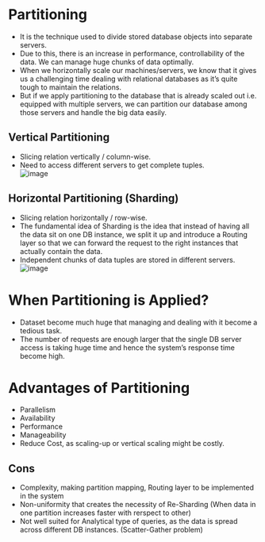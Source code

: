 # Partitioning 
- It is the technique used to divide stored database objects into separate servers. 
- Due to this, there is an increase in performance, controllability of the data. We can manage huge chunks of data optimally. 
- When we horizontally scale our machines/servers, we know that it gives us a challenging time dealing with relational databases as it’s quite tough to maintain the relations. 
- But if we apply partitioning to the database that is already scaled out i.e. equipped with multiple servers, we can partition our database among those servers and handle the big data easily.

## Vertical Partitioning
- Slicing relation vertically / column-wise.
- Need to access different servers to get complete tuples.  
![image](https://user-images.githubusercontent.com/117569148/216216799-d9698141-5bd4-4761-adc7-0292a2627378.png)



## Horizontal Partitioning (Sharding)
- Slicing relation horizontally / row-wise.
- The fundamental idea of Sharding is the idea that instead of having all the data sit on one DB instance, we split it up and introduce a Routing layer so that we can forward the request to the right instances that actually contain the data.
- Independent chunks of data tuples are stored in different servers.  
![image](https://user-images.githubusercontent.com/117569148/216216134-dd00afd9-10b8-474a-ac58-b71caaf32a86.png)


# When Partitioning is Applied?
- Dataset become much huge that managing and dealing with it become a tedious task.
- The number of requests are enough larger that the single DB server access is taking huge time and hence the system’s response time become high.

# Advantages of Partitioning
- Parallelism
- Availability
- Performance
- Manageability
- Reduce Cost, as scaling-up or vertical scaling might be costly.

## Cons
- Complexity, making partition mapping, Routing layer to be implemented in the system
- Non-uniformity that creates the necessity of Re-Sharding (When data in one partition increases faster with rerspect to other)
- Not well suited for Analytical type of queries, as the data is spread across different DB instances. (Scatter-Gather problem)
